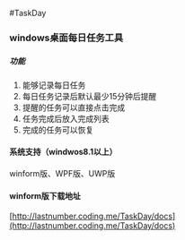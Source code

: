 #TaskDay

### windows桌面每日任务工具

##### 功能

1. 能够记录每日任务
2. 每日任务记录后默认最少15分钟后提醒
3. 提醒的任务可以直接点击完成
4. 任务完成后放入完成列表
5. 完成的任务可以恢复

#### 系统支持（windwos8.1以上）

winform版、WPF版、UWP版

#### winform版下载地址
[http://lastnumber.coding.me/TaskDay/docs](http://lastnumber.coding.me/TaskDay/docs)